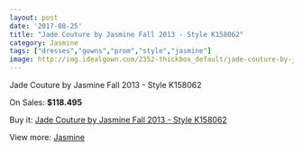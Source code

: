 ```yaml
---
layout: post
date: '2017-08-25'
title: "Jade Couture by Jasmine Fall 2013 - Style K158062"
category: Jasmine
tags: ["dresses","gowns","prom","style","jasmine"]
image: http://img.idealgown.com/2352-thickbox_default/jade-couture-by-jasmine-fall-2013-style-k158062.jpg
---
```

Jade Couture by Jasmine Fall 2013 - Style K158062

On Sales: **$118.495**
<a href="https://www.idealgown.com/en/jasmine/1102-jade-couture-by-jasmine-fall-2013-style-k158062.html"><amp-img layout="responsive" width="600" height="600" src="//img.idealgown.com/2352-thickbox_default/jade-couture-by-jasmine-fall-2013-style-k158062.jpg" alt="Jade Couture by Jasmine Fall 2013 - Style K158062 0" /></a>
<a href="https://www.idealgown.com/en/jasmine/1102-jade-couture-by-jasmine-fall-2013-style-k158062.html"><amp-img layout="responsive" width="600" height="600" src="//img.idealgown.com/2353-thickbox_default/jade-couture-by-jasmine-fall-2013-style-k158062.jpg" alt="Jade Couture by Jasmine Fall 2013 - Style K158062 1" /></a>

Buy it: [Jade Couture by Jasmine Fall 2013 - Style K158062](https://www.idealgown.com/en/jasmine/1102-jade-couture-by-jasmine-fall-2013-style-k158062.html "Jade Couture by Jasmine Fall 2013 - Style K158062")

View more: [Jasmine](https://www.idealgown.com/en/14-jasmine "Jasmine")
